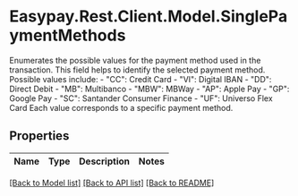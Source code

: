 # Easypay.Rest.Client.Model.SinglePaymentMethods
Enumerates the possible values for the payment method used in the transaction. This field helps to identify the selected payment method. Possible values include:    - \"CC\": Credit Card   - \"VI\": Digital IBAN   - \"DD\": Direct Debit   - \"MB\": Multibanco   - \"MBW\": MBWay   - \"AP\": Apple Pay   - \"GP\": Google Pay   - \"SC\": Santander Consumer Finance   - \"UF\": Universo Flex Card  Each value corresponds to a specific payment method.

## Properties

Name | Type | Description | Notes
------------ | ------------- | ------------- | -------------

[[Back to Model list]](../README.md#documentation-for-models) [[Back to API list]](../README.md#documentation-for-api-endpoints) [[Back to README]](../README.md)

